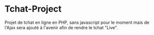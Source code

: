 # Tchat-Project
Projet de tchat en ligne en PHP, sans javascript pour le moment mais de l'Ajax sera ajouté à l'avenir afin de rendre le tchat "Live".
